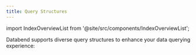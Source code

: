 ```yaml
---
title: Query Structures
---
```

import IndexOverviewList from '@site/src/components/IndexOverviewList';

Databend supports diverse query structures to enhance your data querying experience:

<IndexOverviewList />